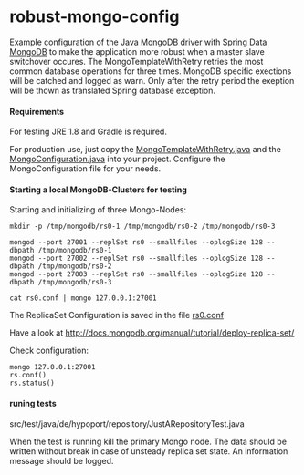 robust-mongo-config
=============

Example configuration of the [Java MongoDB driver](<http://docs.mongodb.org/ecosystem/drivers/java/>)
with [Spring Data MongoDB](<http://projects.spring.io/spring-data-mongodb/>)
to make the application more robust when a master slave switchover occures.
The MongoTemplateWithRetry retries the most common database operations for three
times. MongoDB specific exections will be catched and logged as warn. Only after the
retry period the exeption will be thown as translated Spring database exception.

#### Requirements

For testing JRE 1.8 and Gradle is required.

For production use, just copy the [MongoTemplateWithRetry.java](src/main/java/de/hypoport/mongo/template/MongoTemplateWithRetry.java)
and the [MongoConfiguration.java](src/main/java/de/hypoport/mongo/config/MongoConfiguration.java)
into your project. Configure the MongoConfiguration file for your needs.


#### Starting a local MongoDB-Clusters for testing

Starting and initializing of three Mongo-Nodes:

```
mkdir -p /tmp/mongodb/rs0-1 /tmp/mongodb/rs0-2 /tmp/mongodb/rs0-3

mongod --port 27001 --replSet rs0 --smallfiles --oplogSize 128 --dbpath /tmp/mongodb/rs0-1
mongod --port 27002 --replSet rs0 --smallfiles --oplogSize 128 --dbpath /tmp/mongodb/rs0-2
mongod --port 27003 --replSet rs0 --smallfiles --oplogSize 128 --dbpath /tmp/mongodb/rs0-3

cat rs0.conf | mongo 127.0.0.1:27001
```

The ReplicaSet Configuration is saved in the file [rs0.conf](./rs0.conf)

Have a look at <http://docs.mongodb.org/manual/tutorial/deploy-replica-set/>

Check configuration:

```
mongo 127.0.0.1:27001
rs.conf()
rs.status()
```

#### runing tests

src/test/java/de/hypoport/repository/JustARepositoryTest.java

When the test is running kill the primary Mongo node. The data should be written without
break in case of unsteady replica set state.
An information message should be logged.
